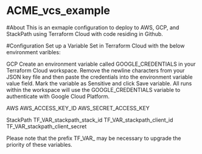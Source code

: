 # ACME_vcs_example

#About
This is an exmaple configuration to deploy to AWS, GCP, and StackPath using Terraform Cloud with code residing in Github.

#Configuration
Set up a Variable Set in Terraform Cloud with the below environment varibles:

GCP
Create an environment variable called GOOGLE_CREDENTIALS in your Terraform Cloud workspace.
Remove the newline characters from your JSON key file and then paste the credentials into the environment variable value field.
Mark the variable as Sensitive and click Save variable.
All runs within the workspace will use the GOOGLE_CREDENTIALS variable to authenticate with Google Cloud Platform.

AWS
AWS_ACCESS_KEY_ID
AWS_SECRET_ACCESS_KEY

StackPath
TF_VAR_stackpath_stack_id
TF_VAR_stackpath_client_id
TF_VAR_stackpath_client_secret

Please note that the prefix TF_VAR_ may be necessary to upgrade the priority of these variables.
